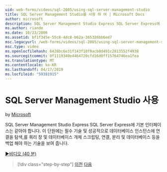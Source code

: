 ```yaml
---
uid: web-forms/videos/sql-2005/using-sql-server-management-studio
title: SQL Server Management Studio를 사용 하 여 | Microsoft Docs
author: microsoft
description: SQL Server Management Studio Express SQL Server Express에 기본 인터페이스는 같아야 합니다. 이 단원에는 필수 기술 및 ski를 보여 줍니다...
ms.author: riande
ms.date: 10/23/2006
ms.assetid: bf1f345e-55c8-4dc8-b62a-365326bb6ed7
msc.legacyurl: /web-forms/videos/sql-2005/using-sql-server-management-studio
msc.type: video
ms.openlocfilehash: 6428bc6e31f143f10f9acb0d491c2813552f4938
ms.sourcegitcommit: 0f1119340e4464720cfd16d0ff15764746ea1fea
ms.translationtype: MT
ms.contentlocale: ko-KR
ms.lasthandoff: 04/17/2019
ms.locfileid: "59381915"
---
```

# <a name="using-sql-server-management-studio"></a>SQL Server Management Studio 사용

by [Microsoft](https://github.com/microsoft)

SQL Server Management Studio Express SQL Server Express에 기본 인터페이스는 같아야 합니다. 이 단원에는 필수 기술 및 성공적으로 데이터베이스 인스턴스에 연결을 탐색,를 쿼리 창 및 데이터베이스 개체 스크립팅, 연결, 분리 및 데이터베이스 등을 백업 해야 하는 기술을 보여 줍니다.

[&#9654;비디오 (40 분)](https://channel9.msdn.com/Blogs/ASP-NET-Site-Videos/using-sql-server-management-studio)

> [!div class="step-by-step"]
> [이전](connecting-your-web-application-to-sql-server-2005-express-edition.md)
> [다음](getting-started-with-reporting-services.md)
